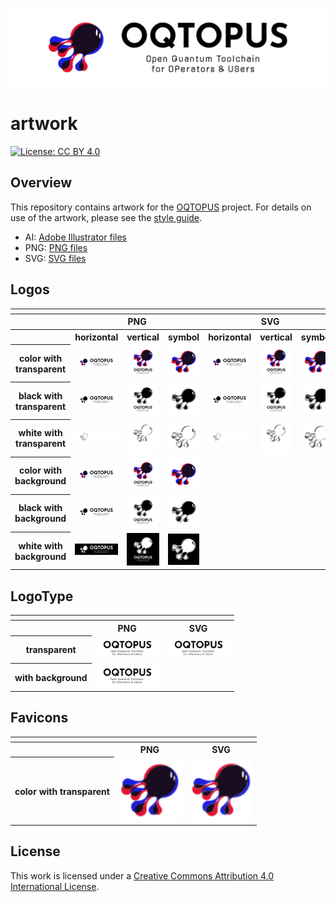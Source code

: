 ![OQTOPUS](./PNG/WithBackGround/oqtopus-normal_hn@2x.png)

# artwork

[![License: CC BY 4.0](https://img.shields.io/badge/License-CC_BY_4.0-lightgrey.svg)](https://creativecommons.org/licenses/by/4.0/)

## Overview

This repository contains artwork for the [OQTOPUS](https://oqtopus-team.github.io/) project.
For details on use of the artwork, please see the [style guide](OQTOPUS_GUIDELINES.pdf).

- AI: [Adobe Illustrator files](./AI/)
- PNG: [PNG files](./PNG/)
- SVG: [SVG files](./SVG/)

## Logos

<table>
    <tr>
        <th colspan="7"></th>
    </tr>
    <tr>
        <th></th>
        <th colspan="3">PNG</th>
        <th colspan="3">SVG</th>
    </tr>
    <tr>
        <th></th>
        <th>horizontal</th>
        <th>vertical</th>
        <th>symbol</th>
		<th>horizontal</th>
        <th>vertical</th>
        <th>symbol</th>
    </tr>
    <tr>
        <th>color with transparent</th>
        <td><img src="./PNG/Transparent/oqtopus-normal_hn@2x.png" width="100"></td>
		<td><img src="./PNG/Transparent/oqtopus-normal_vt@2x.png" width="100"></td>
		<td><img src="./PNG/Transparent/oqtopus-normal_symbol@2x.png" width="100"></td>
		<td><img src="./SVG/oqtopus-normal_hn.svg" width="100"></td>
		<td><img src="./SVG/oqtopus-normal_vt.svg" width="100"></td>
		<td><img src="./SVG/oqtopus-normal_symbol.svg" width="100"></td>
    </tr>
    <tr>
        <th>black with transparent</th>
		<td><img src="./PNG/Transparent/oqtopus-black_hn@2x.png" width="100"></td>
		<td><img src="./PNG/Transparent/oqtopus-black_vt@2x.png" width="100"></td>
		<td><img src="./PNG/Transparent/oqtopus-black_symbol@2x.png" width="100"></td>
		<td><img src="./SVG/oqtopus-black_hn.svg" width="100"></td>
		<td><img src="./SVG/oqtopus-black_vt.svg" width="100"></td>
		<td><img src="./SVG/oqtopus-black_symbol.svg" width="100"></td>
    </tr>
	<tr>
		<th>white with transparent</th>
		<td><img src="./PNG/Transparent/oqtopus-white_hn@2x.png" width="100"></td>
		<td><img src="./PNG/Transparent/oqtopus-white_vt@2x.png" width="100"></td>
		<td><img src="./PNG/Transparent/oqtopus-white_symbol@2x.png" width="100"></td>
		<td><img src="./SVG/oqtopus-white_hn.svg" width="100"></td>
		<td><img src="./SVG/oqtopus-white_vt.svg" width="100"></td>
		<td><img src="./SVG/oqtopus-white_symbol.svg" width="100"></td>
    </tr>
	<tr>
        <th>color with background</th>
    	<td><img src="./PNG/WithBackGround/oqtopus-normal_hn@2x.png" width="100"></td>
		<td><img src="./PNG/WithBackGround/oqtopus-normal_vt@2x.png" width="100"></td>
		<td><img src="./PNG/WithBackGround/oqtopus-normal_symbol@2x.png" width="100"></td>
    </tr>
	<tr>
		<th>black with background</th>
		<td><img src="./PNG/WithBackGround/oqtopus-black_hn@2x.png" width="100"></td>
		<td><img src="./PNG/WithBackGround/oqtopus-black_vt@2x.png" width="100"></td>
		<td><img src="./PNG/WithBackGround/oqtopus-black_symbol@2x.png" width="100"></td>
    </tr>
	<tr>
		<th>white with background</th>
		<td><img src="./PNG/WithBackGround/oqtopus-white_hn@2x.png" width="100"></td>
		<td><img src="./PNG/WithBackGround/oqtopus-white_vt@2x.png" width="100"></td>
		<td><img src="./PNG/WithBackGround/oqtopus-white_symbol@2x.png" width="100"></td>
    </tr>
</table>

## LogoType

<table>
    <tr>
        <th colspan="7"></th>
    </tr>
    <tr>
        <th></th>
        <th>PNG</th>
        <th>SVG</th>
    </tr>
    <tr>
        <th>transparent</th>
        <td><img src="./PNG/Transparent/oqtopus-logotype@2x.png" width="100"></td>
        <td><img src="./SVG/oqtopus-logotype.svg" width="100"></td>
    </tr>
    <tr>
        <th>with background</th>
        <td><img src="./PNG/WithBackGround/oqtopus-logotype@2x.png" width="100"></td>
        <td></td>
    </tr>
</table>

## Favicons

<table>
    <tr>
        <th colspan="7"></th>
    </tr>
    <tr>
        <th></th>
        <th>PNG</th>
        <th>SVG</th>
    </tr>
    <tr>
        <th>color with transparent</th>
        <td><img src="./PNG/Transparent/oqtopus-normal_favicon@2x.png" width="100"></td>
        <td><img src="./SVG/oqtopus-normal_favicon.svg" width="100"></td>
    </tr>
</table>

## License

This work is licensed under a [Creative Commons Attribution 4.0 International License](./LICENSE.md).
